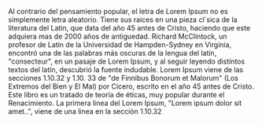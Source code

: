 Al contrario del pensamiento popular, el letra de Lorem Ipsum no es simplemente letra aleatorio. 
Tiene sus raices en una pieza cl´sica de la literatura del Latin, que data del año 45 antes de 
Cristo, haciendo que este adquiera mas de 2000 años de antiguedad. Richard McClintock, un profesor 
de Latin de la Universidad de Hampden-Sydney en Virginia, encontró una de las palabras más oscuras 
de la lengua del latín, "consecteur", en un pasaje de Lorem Ipsum, y al seguir leyendo distintos 
textos del latín, descubrió la fuente indudable. Lorem Ipsum viene de las secciones 1.10.32 y 1.10.
33 de "de Finnibus Bonorum et Malorum" (Los Extremos del Bien y El Mal) por Cicero, escrito en el 
año 45 antes de Cristo. Este libro es un tratado de teoría de éticas, muy popular durante el 
Renacimiento. La primera linea del Lorem Ipsum, "Lorem ipsum dolor sit amet..", viene de una linea en la sección 1.10.32